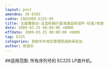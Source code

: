 ```yaml
---
layout: post
amendno: 39-6303
cadno: CAD2009-E225-05
title: 主旋翼驱动-主齿轮箱行星减速齿轮组件-检查/改装
date: 2009-03-25 00:00:00 +0800
effdate: 2009-03-25 00:00:00 +0800
tag: E225
categories: 民航华东地区管理局适航审定处
author: 徐逸乐
---
```


##适用范围:
所有序列号的 EC225 LP直升机。

